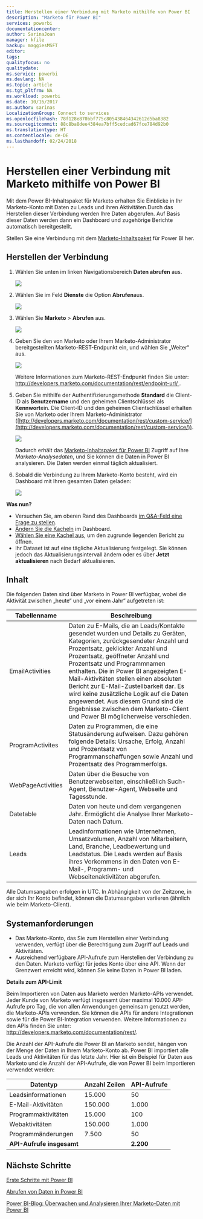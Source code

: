 ```yaml
---
title: Herstellen einer Verbindung mit Marketo mithilfe von Power BI
description: "Marketo für Power BI"
services: powerbi
documentationcenter: 
author: SarinaJoan
manager: kfile
backup: maggiesMSFT
editor: 
tags: 
qualityfocus: no
qualitydate: 
ms.service: powerbi
ms.devlang: NA
ms.topic: article
ms.tgt_pltfrm: NA
ms.workload: powerbi
ms.date: 10/16/2017
ms.author: sarinas
LocalizationGroup: Connect to services
ms.openlocfilehash: 78f128e870bbf775c805438464342612d5ba8382
ms.sourcegitcommit: 88c8ba8dee4384ea7bff5cedcad67fce784d92b0
ms.translationtype: HT
ms.contentlocale: de-DE
ms.lasthandoff: 02/24/2018
---
```

# <a name="connect-to-marketo-with-power-bi"></a>Herstellen einer Verbindung mit Marketo mithilfe von Power BI
Mit dem Power BI-Inhaltspaket für Marketo erhalten Sie Einblicke in Ihr Marketo-Konto mit Daten zu Leads und ihren Aktivitäten.Durch das Herstellen dieser Verbindung werden Ihre Daten abgerufen. Auf Basis dieser Daten werden dann ein Dashboard und zugehörige Berichte automatisch bereitgestellt.

Stellen Sie eine Verbindung mit dem [Marketo-Inhaltspaket](https://app.powerbi.com/getdata/services/marketo) für Power BI her.

## <a name="how-to-connect"></a>Herstellen der Verbindung
1. Wählen Sie unten im linken Navigationsbereich **Daten abrufen** aus.
   
   ![](media/service-connect-to-marketo/pbi_getdata.png)
2. Wählen Sie im Feld **Dienste** die Option **Abrufen**aus.
   
   ![](media/service-connect-to-marketo/pbi_getservices.png) 
3. Wählen Sie **Marketo** \> **Abrufen** aus.
   
   ![](media/service-connect-to-marketo/marketo.png)
4. Geben Sie den von Marketo oder Ihrem Marketo-Administrator bereitgestellten Marketo-REST-Endpunkt ein, und wählen Sie „Weiter“ aus.
   
   ![](media/service-connect-to-marketo/pbi_marketoconnect.png)
   
   Weitere Informationen zum Marketo-REST-Endpunkt finden Sie unter: [http://developers.marketo.com/documentation/rest/endpoint-url/ ](http://developers.marketo.com/documentation/rest/endpoint-url/).
5. Geben Sie mithilfe der Authentifizierungsmethode **Standard** die Client-ID als **Benutzername** und den geheimen Clientschlüssel als **Kennwort**ein. Die Client-ID und den geheimen Clientschlüssel erhalten Sie von Marketo oder Ihrem Marketo-Administrator ([http://developers.marketo.com/documentation/rest/custom-service/](http://developers.marketo.com/documentation/rest/custom-service/)). 
   
   ![](media/service-connect-to-marketo/pbi_marketosignin.png)
   
   Dadurch erhält das [Marketo-Inhaltspaket für Power BI](https://powerbi.microsoft.com/integrations/marketo) Zugriff auf Ihre *Marketo-Analysedaten*, und Sie können die Daten in Power BI analysieren. Die Daten werden einmal täglich aktualisiert.
6. Sobald die Verbindung zu Ihrem Marketo-Konto besteht, wird ein Dashboard mit Ihren gesamten Daten geladen:
   
   ![](media/service-connect-to-marketo/pbi_marketodash.png)

**Was nun?**

* Versuchen Sie, am oberen Rand des Dashboards [im Q&A-Feld eine Frage zu stellen](power-bi-q-and-a.md).
* [Ändern Sie die Kacheln](service-dashboard-edit-tile.md) im Dashboard.
* [Wählen Sie eine Kachel aus](service-dashboard-tiles.md), um den zugrunde liegenden Bericht zu öffnen.
* Ihr Dataset ist auf eine tägliche Aktualisierung festgelegt. Sie können jedoch das Aktualisierungsintervall ändern oder es über **Jetzt aktualisieren** nach Bedarf aktualisieren.

## <a name="whats-included"></a>Inhalt
Die folgenden Daten sind über Marketo in Power BI verfügbar, wobei die Aktivität zwischen „heute“ und „vor einem Jahr“ aufgetreten ist:

| Tabellenname | Beschreibung |
| --- | --- |
| EmailActivities |Daten zu E-Mails, die an Leads/Kontakte gesendet wurden und Details zu Geräten, Kategorien, zurückgesendeter Anzahl und Prozentsatz, geklickter Anzahl und Prozentsatz, geöffneter Anzahl und Prozentsatz und Programmnamen enthalten. Die in Power BI angezeigten E-Mail-Aktivitäten stellen einen absoluten Bericht zur E-Mail-Zustellbarkeit dar. Es wird keine zusätzliche Logik auf die Daten angewendet. Aus diesem Grund sind die Ergebnisse zwischen dem Marketo-Client und Power BI möglicherweise verschieden. |
| ProgramActivites |Daten zu Programmen, die eine Statusänderung aufweisen. Dazu gehören folgende Details: Ursache, Erfolg, Anzahl und Prozentsatz von Programmanschaffungen sowie Anzahl und Prozentsatz des Programmerfolgs. |
| WebPageActivities |Daten über die Besuche von Benutzerwebseiten, einschließlich Such-Agent, Benutzer-Agent, Webseite und Tagesstunde. |
| Datetable |Daten von heute und dem vergangenen Jahr.  Ermöglicht die Analyse Ihrer Marketo-Daten nach Datum. |
| Leads |Leadinformationen wie Unternehmen, Umsatzvolumen, Anzahl von Mitarbeitern, Land, Branche, Leadbewertung und Leadstatus. Die Leads werden auf Basis ihres Vorkommens in den Daten von E-Mail-, Programm- und Webseitenaktivitäten abgerufen. |

Alle Datumsangaben erfolgen in UTC. In Abhängigkeit von der Zeitzone, in der sich Ihr Konto befindet, können die Datumsangaben variieren (ähnlich wie beim Marketo-Client).

## <a name="system-requirements"></a>Systemanforderungen
* Das Marketo-Konto, das Sie zum Herstellen einer Verbindung verwenden, verfügt über die Berechtigung zum Zugriff auf Leads und Aktivitäten.
* Ausreichend verfügbare API-Aufrufe zum Herstellen der Verbindung zu den Daten.  Marketo verfügt für jedes Konto über eine API.  Wenn der Grenzwert erreicht wird, können Sie keine Daten in Power BI laden. 

**Details zum API-Limit**

Beim Importieren von Daten aus Marketo werden Marketo-APIs verwendet. Jeder Kunde von Marketo verfügt insgesamt über maximal 10.000 API-Aufrufe pro Tag, die von allen Anwendungen gemeinsam genutzt werden, die Marketo-APIs verwenden. Sie können die APIs für andere Integrationen sowie für die Power BI-Integration verwenden. Weitere Informationen zu den APIs finden Sie unter: <http://developers.marketo.com/documentation/rest/>.

Die Anzahl der API-Aufrufe die Power BI an Marketo sendet, hängen von der Menge der Daten in Ihrem Marketo-Konto ab. Power BI importiert alle Leads und Aktivitäten für das letzte Jahr. Hier ist ein Beispiel für Daten aus Marketo und die Anzahl der API-Aufrufe, die von Power BI beim Importieren verwendet werden:  

| Datentyp | Anzahl Zeilen | API-Aufrufe |
| --- | --- | --- |
| Leadsinformationen |15.000 |50 |
| E-Mail-Aktivitäten |150.000 |1.000 |
| Programmaktivitäten |15.000 |100 |
| Webaktivitäten |150.000 |1.000 |
| Programmänderungen |7.500 |50 |
| **API-Aufrufe insgesamt** | |**2.200** |

## <a name="next-steps"></a>Nächste Schritte
[Erste Schritte mit Power BI](service-get-started.md)

[Abrufen von Daten in Power BI](service-get-data.md)

[Power BI-Blog: Überwachen und Analysieren Ihrer Marketo-Daten mit Power BI](http://blogs.msdn.com/b/powerbi/archive/2015/03/19/monitor-and-analyze-your-marketo-data-with-power-bi.aspx)

